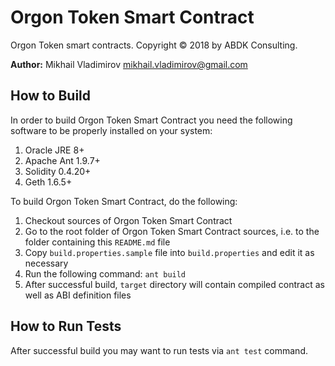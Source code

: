 # Orgon Token Smart Contract #

Orgon Token smart contracts.
Copyright © 2018 by ABDK Consulting.

**Author:** Mikhail Vladimirov <mikhail.vladimirov@gmail.com>

## How to Build ##

In order to build Orgon Token Smart Contract you need the following software to
be properly installed on your system:

1. Oracle JRE 8+
2. Apache Ant 1.9.7+
3. Solidity 0.4.20+
4. Geth 1.6.5+

To build Orgon Token Smart Contract, do the following:

1. Checkout sources of Orgon Token Smart Contract
2. Go to the root folder of Orgon Token Smart Contract sources, i.e. to the
   folder containing this `README.md` file
3. Copy `build.properties.sample` file into `build.properties` and
   edit it as necessary
4. Run the following command: `ant build`
5. After successful build, `target` directory will contain compiled contract
   as well as ABI definition files

## How to Run Tests ##

After successful build you may want to run tests via `ant test` command.
